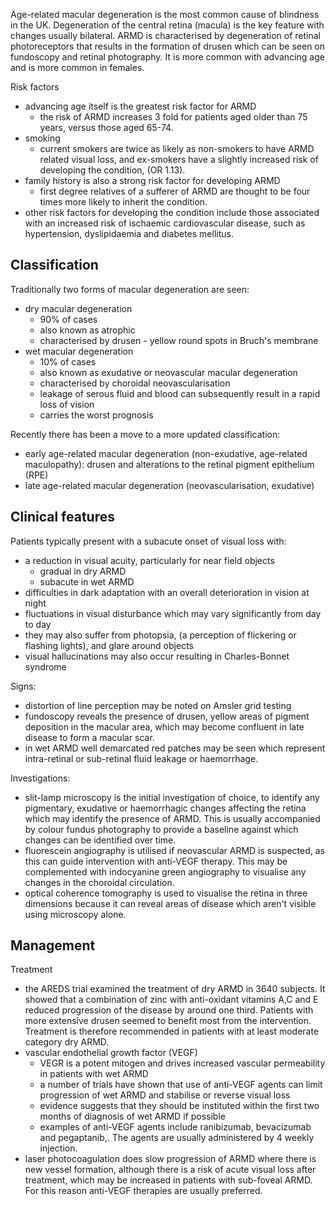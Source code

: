 Age\-related macular degeneration is the most common cause of blindness in the UK. Degeneration of the central retina (macula) is the key feature with changes usually bilateral. ARMD is characterised by degeneration of retinal photoreceptors that results in the formation of drusen which can be seen on fundoscopy and retinal photography. It is more common with advancing age and is more common in females.  
  
Risk factors  
* advancing age itself is the greatest risk factor for ARMD
	+ the risk of ARMD increases 3 fold for patients aged older than 75 years, versus those aged 65\-74\.
* smoking
	+ current smokers are twice as likely as non\-smokers to have ARMD related visual loss, and ex\-smokers have a slightly increased risk of developing the condition, (OR 1\.13\).
* family history is also a strong risk factor for developing ARMD
	+ first degree relatives of a sufferer of ARMD are thought to be four times more likely to inherit the condition.
* other risk factors for developing the condition include those associated with an increased risk of ischaemic cardiovascular disease, such as hypertension, dyslipidaemia and diabetes mellitus.

  
  
Classification
--------------

  
Traditionally two forms of macular degeneration are seen:  
* dry macular degeneration
	+ 90% of cases
	+ also known as atrophic
	+ characterised by drusen \- yellow round spots in Bruch's membrane
* wet macular degeneration
	+ 10% of cases
	+ also known as exudative or neovascular macular degeneration
	+ characterised by choroidal neovascularisation
	+ leakage of serous fluid and blood can subsequently result in a rapid loss of vision
	+ carries the worst prognosis

  
Recently there has been a move to a more updated classification:  
* early age\-related macular degeneration (non\-exudative, age\-related maculopathy): drusen and alterations to the retinal pigment epithelium (RPE)
* late age\-related macular degeneration (neovascularisation, exudative)

  
Clinical features
-----------------

  
Patients typically present with a subacute onset of visual loss with:  
* a reduction in visual acuity, particularly for near field objects
	+ gradual in dry ARMD
	+ subacute in wet ARMD
* difficulties in dark adaptation with an overall deterioration in vision at night
* fluctuations in visual disturbance which may vary significantly from day to day
* they may also suffer from photopsia, (a perception of flickering or flashing lights), and glare around objects
* visual hallucinations may also occur resulting in Charles\-Bonnet syndrome

  
Signs:  
* distortion of line perception may be noted on Amsler grid testing
* fundoscopy reveals the presence of drusen, yellow areas of pigment deposition in the macular area, which may become confluent in late disease to form a macular scar.
* in wet ARMD well demarcated red patches may be seen which represent intra\-retinal or sub\-retinal fluid leakage or haemorrhage.

   
Investigations:  
* slit\-lamp microscopy is the initial investigation of choice, to identify any pigmentary, exudative or haemorrhagic changes affecting the retina which may identify the presence of ARMD. This is usually accompanied by colour fundus photography to provide a baseline against which changes can be identified over time.
* fluorescein angiography is utilised if neovascular ARMD is suspected, as this can guide intervention with anti\-VEGF therapy. This may be complemented with indocyanine green angiography to visualise any changes in the choroidal circulation.
* optical coherence tomography is used to visualise the retina in three dimensions because it can reveal areas of disease which aren't visible using microscopy alone.

  
Management
----------

  
Treatment  
* the AREDS trial examined the treatment of dry ARMD in 3640 subjects. It showed that a combination of zinc with anti\-oxidant vitamins A,C and E reduced progression of the disease by around one third. Patients with more extensive drusen seemed to benefit most from the intervention. Treatment is therefore recommended in patients with at least moderate category dry ARMD.
* vascular endothelial growth factor (VEGF)
	+ VEGR is a potent mitogen and drives increased vascular permeability in patients with wet ARMD
	+ a number of trials have shown that use of anti\-VEGF agents can limit progression of wet ARMD and stabilise or reverse visual loss
	+ evidence suggests that they should be instituted within the first two months of diagnosis of wet ARMD if possible
	+ examples of anti\-VEGF agents include ranibizumab, bevacizumab and pegaptanib,. The agents are usually administered by 4 weekly injection.
* laser photocoagulation does slow progression of ARMD where there is new vessel formation, although there is a risk of acute visual loss after treatment, which may be increased in patients with sub\-foveal ARMD. For this reason anti\-VEGF therapies are usually preferred.
